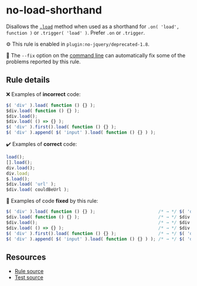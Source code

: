 # no-load-shorthand

Disallows the [`.load`](https://api.jquery.com/load-event/) method when used as a shorthand for `.on( 'load', function )` or `.trigger( 'load' )`. Prefer `.on` or `.trigger`.

⚙️ This rule is enabled in `plugin:no-jquery/deprecated-1.8`.

🔧 The `--fix` option on the [command line](https://eslint.org/docs/user-guide/command-line-interface#fixing-problems) can automatically fix some of the problems reported by this rule.

## Rule details

❌ Examples of **incorrect** code:
```js
$( 'div' ).load( function () {} );
$div.load( function () {} );
$div.load();
$div.load( () => {} );
$( 'div' ).first().load( function () {} );
$( 'div' ).append( $( 'input' ).load( function () {} ) );
```

✔️ Examples of **correct** code:
```js
load();
[].load();
div.load();
div.load;
$.load();
$div.load( 'url' );
$div.load( couldBeUrl );
```

🔧 Examples of code **fixed** by this rule:
```js
$( 'div' ).load( function () {} );                        /* → */ $( 'div' ).on( 'load', function () {} );
$div.load( function () {} );                              /* → */ $div.on( 'load', function () {} );
$div.load();                                              /* → */ $div.trigger( 'load' );
$div.load( () => {} );                                    /* → */ $div.on( 'load', () => {} );
$( 'div' ).first().load( function () {} );                /* → */ $( 'div' ).first().on( 'load', function () {} );
$( 'div' ).append( $( 'input' ).load( function () {} ) ); /* → */ $( 'div' ).append( $( 'input' ).on( 'load', function () {} ) );
```

## Resources

* [Rule source](/src/rules/no-load-shorthand.js)
* [Test source](/src/tests/no-load-shorthand.js)
